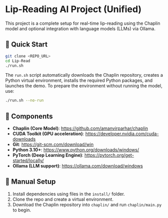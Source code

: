 # Lip-Reading AI Project (Unified)

This project is a complete setup for real-time lip-reading using the Chaplin model and optional integration with language models (LLMs) via Ollama.

## 🚀 Quick Start

```bash
git clone <REPO_URL>
cd Lip-Read
./run.sh
```

The `run.sh` script automatically downloads the Chaplin repository, creates a Python virtual environment, installs the required Python packages, and launches the demo. To prepare the environment without running the model, use:

```bash
./run.sh --no-run
```

## 🔗 Components
- **Chaplin (Core Model)**: https://github.com/amanvirparhar/chaplin
- **CUDA Toolkit (GPU acceleration)**: https://developer.nvidia.com/cuda-downloads
- **Git**: https://git-scm.com/download/win
- **Python 3.10+**: https://www.python.org/downloads/windows/
- **PyTorch (Deep Learning Engine)**: https://pytorch.org/get-started/locally/
- **Ollama (LLM support)**: https://ollama.com/download/windows

## 📁 Manual Setup
1. Install dependencies using files in the `install/` folder.
2. Clone the repo and create a virtual environment.
3. Download the Chaplin repository into `chaplin/` and run `chaplin/main.py` to begin.
